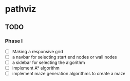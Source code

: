 # pathviz
## TODO
### Phase I 
- [ ] Making a responsive grid 
- [ ] a navbar for selecting start end nodes or wall nodes 
- [ ] a sidebar for selecting the algorithm 
- [ ] implement A* algorithm
- [ ] implement maze generation algorithms to create a maze
